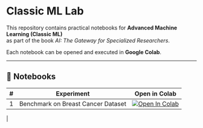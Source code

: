 # Classic ML Lab

This repository contains practical notebooks for **Advanced Machine Learning (Classic ML)**  
as part of the book *AI: The Gateway for Specialized Researchers*.

Each notebook can be opened and executed in **Google Colab**.

---

## 🧪 Notebooks

| # | Experiment | Open in Colab |
|---|------------|---------------|
| 1 | Benchmark on Breast Cancer Dataset | [![Open In Colab](https://colab.research.google.com/assets/colab-badge.svg)](https://colab.research.google.com/github/HUDAAALSHEHHI/classic-ml-lab/blob/main/01_breast_cancer_benchmark.ipynb) |
|
